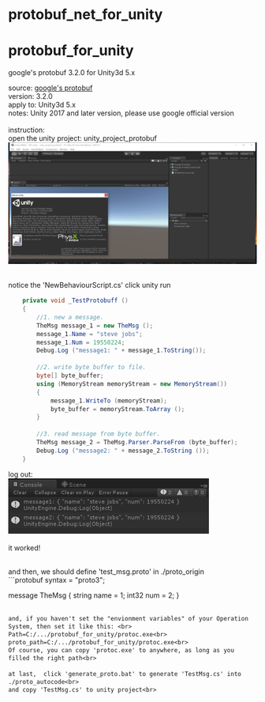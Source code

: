 # protobuf_net_for_unity
# protobuf_for_unity
google's protobuf 3.2.0 for Unity3d 5.x

source:
[google's protobuf](https://github.com/google/protobuf/tree/master/csharp)<br>
version: 3.2.0<br>
apply to: Unity3d 5.x<br>
notes: Unity 2017 and later version, please use google official version<br>
<br>
instruction:<br>
open the unity project: unity_project_protobuf<br>
![](https://raw.githubusercontent.com/windpersuer/protobuf_for_unity/master/doc/Project.png)<br><br>

notice the 'NewBehaviourScript.cs' click unity run<br>
```C#
    private void _TestProtobuff ()
    {
        //1. new a message.
        TheMsg message_1 = new TheMsg ();
        message_1.Name = "steve jobs";
        message_1.Num = 19550224;
        Debug.Log ("message1: " + message_1.ToString());

        //2. write byte buffer to file.
        byte[] byte_buffer;
        using (MemoryStream memoryStream = new MemoryStream())
        {
            message_1.WriteTo (memoryStream);
            byte_buffer = memoryStream.ToArray ();
        }

        //3. read message from byte buffer.
        TheMsg message_2 = TheMsg.Parser.ParseFrom (byte_buffer);
        Debug.Log ("message2: " + message_2.ToString ());
    }
```
log out: <br>
![](https://github.com/windpersuer/protobuf_for_unity/blob/master/doc/Log.png)<br><br>
it worked! <br>

<br>
and then, we should define 'test_msg.proto' in ./proto_origin<br>
```protobuf
syntax = "proto3";

message TheMsg {
  string name = 1;
  int32 num = 2;
}
```

and, if you haven't set the "envionment variables" of your Operation System, then set it like this: <br>
Path=C:/.../protobuf_for_unity/protoc.exe<br>
proto_path=C:/.../protobuf_for_unity/protoc.exe<br>
Of course, you can copy 'protoc.exe' to anywhere, as long as you filled the right path<br>

at last,  click 'generate_proto.bat' to generate 'TestMsg.cs' into ./proto_autocode<br>
and copy 'TestMsg.cs' to unity project<br>


